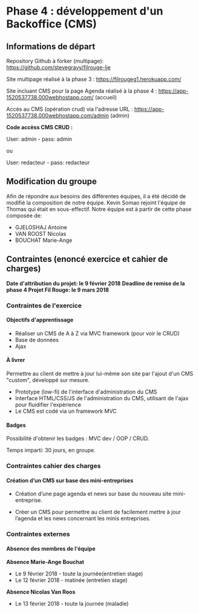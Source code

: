 # Phase 4 : développement d'un Backoffice (CMS)

## Informations de départ

Repository Github à forker (multipage): https://github.com/stevegravy/filrouge-lje

Site multipage réalisé à la phase 3 : https://filrougeg1.herokuapp.com/

Site incluant CMS pour la page Agenda réalisé à la phase 4 : https://app-1520537738.000webhostapp.com/ (accueil)

Accès au CMS (opération crud) via l'adresse URL : https://app-1520537738.000webhostapp.com/admin (admin)


**Code accèss CMS CRUD :**

User: admin  - pass: admin 

ou 

User: redacteur - pass: redacteur


## Modification du groupe

Afin de répondre aux besoins des différentes équipes, il a été décidé de modifié la composition de notre équipe. Kevin Somao rejoint l'équipe de Thomas qui était en sous-effectif. Notre équipe est à partir de cette phase composée de:

* GJELOSHAJ Antoine
* VAN ROOST Nicolas
* BOUCHAT Marie-Ange




## Contraintes (enoncé exercice et cahier de charges)

**Date d'attribution du projet: le 9 février 2018**
**Deadline de remise de la phase 4 Projet Fil Rouge: le 9 mars 2018**

### Contraintes de l'exercice 

#### Objectifs d'apprentissage

* Réaliser un CMS de A à Z via MVC framework (pour voir le CRUD)
* Base de données
* Ajax

#### À livrer

Permettre au client de mettre à jour lui-même son site par l'ajout d'un CMS "custom", développé sur mesure.

* Prototype (low-fi) de l'interface d'administration du CMS
* Interface HTML/CSS/JS de l'administration du CMS, utilisant de l'ajax pour fluidifier l'expérience
* Le CMS est codé via un framework MVC

#### Badges

Possibilité d'obtenir les badges : MVC dev / OOP / CRUD.

Temps imparti: 30 jours, en groupe. 


### Contraintes cahier des charges

#### Création d’un CMS sur base des mini-entreprises

* Création d’une page agenda et news sur base du nouveau site mini-entreprise.

* Créer un CMS pour permettre au client de facilement mettre à jour l’agenda et les news concernant les minis entreprises.


### Contraintes externes

#### Absence des membres de l'équipe

**Absence Marie-Ange Bouchat**

* Le 9 février 2018 - toute la journée(entretien stage)
* Le 12 février 2018 - matinée (entretien stage)

**Absence Nicolas Van Roos**

* Le 13 février 2018 - toute la journée (maladie)










